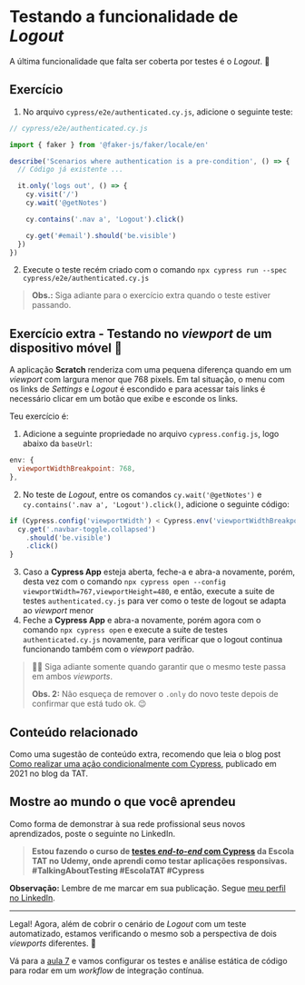 # Testando a funcionalidade de _Logout_

A última funcionalidade que falta ser coberta por testes é o _Logout_. 🚪

## Exercício

1. No arquivo `cypress/e2e/authenticated.cy.js`, adicione o seguinte teste:

```js
// cypress/e2e/authenticated.cy.js

import { faker } from '@faker-js/faker/locale/en'

describe('Scenarios where authentication is a pre-condition', () => {
  // Código já existente ...

  it.only('logs out', () => {
    cy.visit('/')
    cy.wait('@getNotes')

    cy.contains('.nav a', 'Logout').click()

    cy.get('#email').should('be.visible')
  })
})
```

2. Execute o teste recém criado com o comando `npx cypress run --spec cypress/e2e/authenticated.cy.js`

> **Obs.:** Siga adiante para o exercício extra quando o teste estiver passando.

## Exercício extra -  Testando no _viewport_ de um dispositivo móvel 📱

A aplicação **Scratch** renderiza com uma pequena diferença quando em um _viewport_ com largura menor que 768 pixels. Em tal situação, o menu com os links de _Settings_ e _Logout_ é escondido e para acessar tais links é necessário clicar em um botão que exibe e esconde os links.

Teu exercício é:

1. Adicione a seguinte propriedade no arquivo `cypress.config.js`, logo abaixo da `baseUrl`:

```js
env: {
  viewportWidthBreakpoint: 768,
},

```

2. No teste de _Logout_, entre os comandos `cy.wait('@getNotes')` e `cy.contains('.nav a', 'Logout').click()`, adicione o seguinte código:

```js
if (Cypress.config('viewportWidth') < Cypress.env('viewportWidthBreakpoint')) {
  cy.get('.navbar-toggle.collapsed')
    .should('be.visible')
    .click()
}

```

3. Caso a __Cypress App__ esteja aberta, feche-a e abra-a novamente, porém, desta vez com o comando `npx cypress open --config viewportWidth=767,viewportHeight=480`, e então, execute a suite de testes `authenticated.cy.js` para ver como o teste de logout se adapta ao _viewport_ menor
4. Feche a __Cypress App__ e abra-a novamente, porém agora com o comando `npx cypress open` e execute a suite de testes `authenticated.cy.js` novamente, para verificar que o logout continua funcionando também com o _viewport_ padrão.

> 🧑‍🏫 Siga adiante somente quando garantir que o mesmo teste passa em ambos _viewports_.
>
> **Obs. 2:** Não esqueça de remover o `.only` do novo teste depois de confirmar que está tudo ok. 😉

## Conteúdo relacionado

Como uma sugestão de conteúdo extra, recomendo que leia o blog post [Como realizar uma ação condicionalmente com Cypress](https://talkingabouttesting.com/2021/02/23/como-realizar-uma-acao-condicionalmente-com-cypress/), publicado em 2021 no blog da TAT.

## Mostre ao mundo o que você aprendeu

Como forma de demonstrar à sua rede profissional seus novos aprendizados, poste o seguinte no LinkedIn.

> **Estou fazendo o curso de [testes _end-to-end_ com Cypress](https://www.udemy.com/course/testes-end-to-end-com-cypress/?referralCode=BFC58FC7B29F2F37904D) da Escola TAT no Udemy, onde aprendi como testar aplicações responsivas. #TalkingAboutTesting #EscolaTAT #Cypress**

**Observação:** Lembre de me marcar em sua publicação. Segue [meu perfil no LinkedIn](https://www.linkedin.com/in/walmyr-lima-e-silva-filho).

___

Legal! Agora, além de cobrir o cenário de _Logout_ com um teste automatizado, estamos verificando o mesmo sob a perspectiva de dois _viewports_ diferentes. 🎈

Vá para a [aula 7](./7.md) e vamos configurar os testes e análise estática de código para rodar em um _workflow_ de integração contínua.
